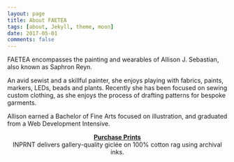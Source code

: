 ```yaml
---
layout: page
title: About FAETEA
tags: [about, Jekyll, theme, moon]
date: 2017-05-01
comments: false
---
```


FAETEA encompasses the painting and wearables of Allison J. Sebastian,
also known as Saphron Reyn.

An avid sewist and a skillful painter,
she enjoys playing with fabrics, paints, markers, LEDs, beads and plants.
Recently she has been focused on sewing custom clothing,
as she enjoys the process of drafting patterns for bespoke garments.

Allison earned a Bachelor of Fine Arts focused on illustration,
and graduated from a Web Development Intensive.

<center><a href="https://www.inprnt.com/gallery/faetea/" class="btn"><b>Purchase Prints</b></a><br>
INPRNT delivers gallery-quality giclée on 100% cotton rag using archival inks.</center>
